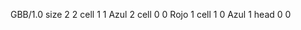 <gs-board> GBB/1.0
size 2 2
cell 1 1 Azul 2 
cell 0 0 Rojo 1 
cell 1 0 Azul 1 
head 0 0
 </gs-board>
